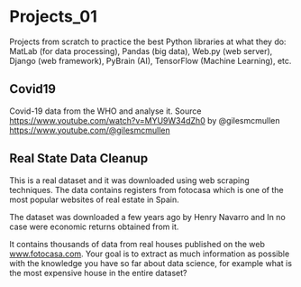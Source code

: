 # Projects_01
Projects from scratch to practice the best Python libraries at what they do: MatLab (for data processing), Pandas (big data), Web.py (web server), Django (web framework), PyBrain (AI), TensorFlow (Machine Learning), etc.

## Covid19
Covid-19 data from the WHO and analyse it. Source https://www.youtube.com/watch?v=MYU9W34dZh0 by @gilesmcmullen https://www.youtube.com/@gilesmcmullen 

## Real State Data Cleanup
This is a real dataset and it was downloaded using web scraping techniques. The data contains registers from fotocasa which is one of the most popular websites of real estate in Spain. 

The dataset was downloaded a few years ago by Henry Navarro and In no case were economic returns obtained from it. 

It contains thousands of data from real houses published on the web www.fotocasa.com. Your goal is to extract as much information as possible with the knowledge you have so far about data science, for example what is the most expensive house in the entire dataset?